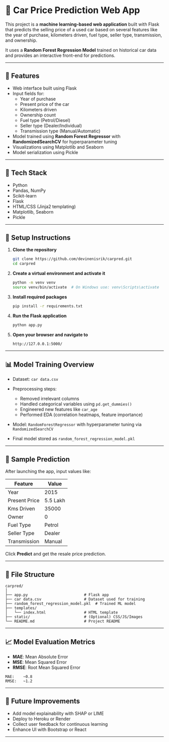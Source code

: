 # 🚗 Car Price Prediction Web App

This project is a **machine learning-based web application** built with Flask that predicts the selling price of a used car based on several features like the year of purchase, kilometers driven, fuel type, seller type, transmission, and ownership.

It uses a **Random Forest Regression Model** trained on historical car data and provides an interactive front-end for predictions.

---

## 📌 Features

- Web interface built using Flask
- Input fields for:
  - Year of purchase
  - Present price of the car
  - Kilometers driven
  - Ownership count
  - Fuel type (Petrol/Diesel)
  - Seller type (Dealer/Individual)
  - Transmission type (Manual/Automatic)
- Model trained using **Random Forest Regressor** with **RandomizedSearchCV** for hyperparameter tuning
- Visualizations using Matplotlib and Seaborn
- Model serialization using Pickle

---

## 🔧 Tech Stack

- Python
- Pandas, NumPy
- Scikit-learn
- Flask
- HTML/CSS (Jinja2 templating)
- Matplotlib, Seaborn
- Pickle

---

## 🚀 Setup Instructions

1. **Clone the repository**
   ```bash
   git clone https://github.com/devinenisrik/carpred.git
   cd carpred


2. **Create a virtual environment and activate it**

   ```bash
   python -m venv venv
   source venv/bin/activate  # On Windows use: venv\Scripts\activate
   ```

3. **Install required packages**

   ```bash
   pip install -r requirements.txt
   ```

4. **Run the Flask application**

   ```bash
   python app.py
   ```

5. **Open your browser and navigate to**

   ```
   http://127.0.0.1:5000/
   ```

---

## 📊 Model Training Overview

* Dataset: `car data.csv`
* Preprocessing steps:

  * Removed irrelevant columns
  * Handled categorical variables using `pd.get_dummies()`
  * Engineered new features like `car_age`
  * Performed EDA (correlation heatmaps, feature importance)
* Model: `RandomForestRegressor` with hyperparameter tuning via `RandomizedSearchCV`
* Final model stored as `random_forest_regression_model.pkl`

---

## 🧪 Sample Prediction

After launching the app, input values like:

| Feature       | Value    |
| ------------- | -------- |
| Year          | 2015     |
| Present Price | 5.5 Lakh |
| Kms Driven    | 35000    |
| Owner         | 0        |
| Fuel Type     | Petrol   |
| Seller Type   | Dealer   |
| Transmission  | Manual   |

Click **Predict** and get the resale price prediction.

---

## 📁 File Structure

```
carpred/
│
├── app.py                         # Flask app
├── car data.csv                   # Dataset used for training
├── random_forest_regression_model.pkl  # Trained ML model
├── templates/
│   └── index.html                 # HTML template
├── static/                        # (Optional) CSS/JS/Images
└── README.md                      # Project README
```

---

## 📈 Model Evaluation Metrics

* **MAE**: Mean Absolute Error
* **MSE**: Mean Squared Error
* **RMSE**: Root Mean Squared Error

```text
MAE:    ~0.8
RMSE:   ~1.2
```

---

## 🧠 Future Improvements

* Add model explainability with SHAP or LIME
* Deploy to Heroku or Render
* Collect user feedback for continuous learning
* Enhance UI with Bootstrap or React

---
